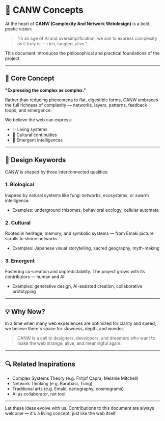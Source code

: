 # 🌱 CANW Concepts

At the heart of **CANW (Complexity And Network Webdesign)** is a bold, poetic vision:

> "In an age of AI and oversimplification, we aim to express complexity as it truly is — rich, tangled, alive."

This document introduces the philosophical and practical foundations of the project.

---

## 🔑 Core Concept

**"Expressing the complex as complex."**

Rather than reducing phenomena to flat, digestible forms, CANW embraces the full richness of complexity — networks, layers, patterns, feedback loops, and emergence.

We believe the web can express:
- ✨ Living systems
- 🧭 Cultural continuities
- 🧠 Emergent intelligences

---

## 🧩 Design Keywords

CANW is shaped by three interconnected qualities:

### 1. **Biological**
Inspired by natural systems like fungi networks, ecosystems, or swarm intelligence.
- Examples: underground rhizomes, behavioral ecology, cellular automata

### 2. **Cultural**
Rooted in heritage, memory, and symbolic systems — from Emaki picture scrolls to shrine networks.
- Examples: Japanese visual storytelling, sacred geography, myth-making

### 3. **Emergent**
Fostering co-creation and unpredictability. The project grows with its contributors — human and AI.
- Examples: generative design, AI-assisted creation, collaborative prototyping

---

## 💡 Why Now?

In a time when many web experiences are optimized for clarity and speed, we believe there's space for slowness, depth, and wonder.

> CANW is a call to designers, developers, and dreamers who want to make the web strange, alive, and meaningful again.

---

## 🔍 Related Inspirations

- Complex Systems Theory (e.g. Fritjof Capra, Melanie Mitchell)
- Network Thinking (e.g. Barabási, Tsing)
- Traditional arts (e.g. Emaki, cartography, cosmograms)
- AI as collaborator, not tool

---

Let these ideas evolve with us. Contributions to this document are always welcome — it's a living concept, just like the web itself.

